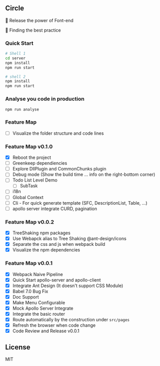 ## Circle

🚀 Release the power of Font-end

💪 Finding the best practice

### Quick Start

```bash
# Shell 1
cd server
npm install
npm run start
```

```bash
# shell 2
npm install
npm run start
```

### Analyse you code in production

```bash
npm run analyse
```

### Feature Map

- [ ] Visualize the folder structure and code lines

### Feature Map v0.1.0

- [x] Reboot the project
- [ ] Greenkeep dependiencies
- [ ] Explore DllPlugin and CommonChunks plugin
- [ ] Debug mode (Show the build time ... info on the right-bottom corner)
- [ ] Todo List Level Demo
  - [ ] SubTask
- [ ] i18n
- [ ] Global Context
- [ ] Cli - For quick generate template (SFC, DescriptionList, Table, ...)
- [ ] apollo server integrate CURD, pagination

### Feature Map v0.0.2

- [x] TreeShaking npm packages
- [x] Use Webapck alias to Tree Shaking @ant-design/icons
- [x] Separate the css and js when webpack build
- [x] Visualize the npm dependencies

### Feature Map v0.0.1

- [x] Webpack Naive Pipeline
- [x] Quick Start apollo-server and apollo-client
- [x] Integrate Ant Design (It doesn't support CSS Module)
- [x] Babel 7.0 Bug Fix
- [x] Doc Support
- [x] Make Menu Configurable
- [x] Mock Apollo Server Integrate
- [x] Integrate the basic router
- [x] Route automatically by the construction under `src/pages`
- [x] Refresh the browser when code change
- [x] Code Review and Release v0.0.1

## License

MIT
